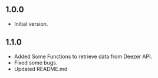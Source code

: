## 1.0.0

- Initial version.

## 1.1.0

- Added Some Functions to retrieve data from Deezer API.
- Fixed some bugs.
- Updated README.md